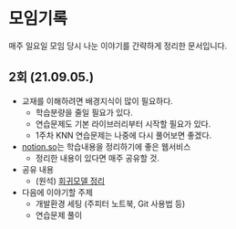# 모임기록
매주 일요일 모임 당시 나눈 이야기를 간략하게 정리한 문서입니다.

## 2회 (21.09.05.)
  * 교재를 이해하려면 배경지식이 많이 필요하다.
    * 학습분량을 줄일 필요가 있다.
    * 연습문제도 기본 라이브러리부터 시작할 필요가 있다.
    * 1주차 KNN 연습문제는 나중에 다시 풀어보면 좋겠다.
  * [notion.so](https://www.notion.so/)는 학습내용을 정리하기에 좋은 웹서비스
    * 정리한 내용이 있다면 매주 공유할 것.
  * 공유 내용
    * (원석) [회귀모델 정리](https://flower-dove-ecc.notion.site/Regression-29bdb2f53a5740df8729b6cbfa98e751)
  * 다음에 이야기할 주제
    * 개발환경 세팅 (주피터 노트북, Git 사용법 등)
    * 연습문제 풀이
